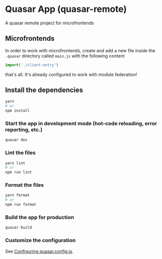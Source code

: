 # Quasar App (quasar-remote)

A quasar remote project for microfrontends


## Microfrontends

In order to work with microfrontends, create and add a new file inside the ```.quasar``` directory called ```main.js``` with the following content

```js
import('./client-entry')
```

that's all. It's already configured to work with module federation!


## Install the dependencies
```bash
yarn
# or
npm install
```

### Start the app in development mode (hot-code reloading, error reporting, etc.)
```bash
quasar dev
```


### Lint the files
```bash
yarn lint
# or
npm run lint
```


### Format the files
```bash
yarn format
# or
npm run format
```



### Build the app for production
```bash
quasar build
```

### Customize the configuration
See [Configuring quasar.config.js](https://v2.quasar.dev/quasar-cli-webpack/quasar-config-js).
